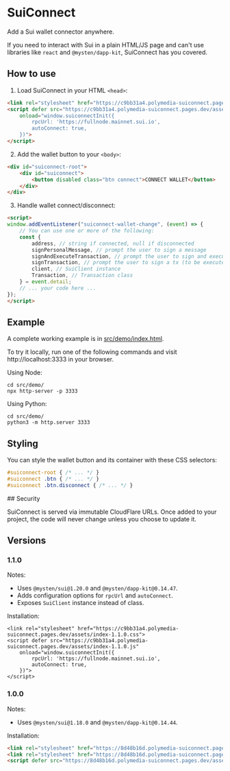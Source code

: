 # SuiConnect

Add a Sui wallet connector anywhere.

If you need to interact with Sui in a plain HTML/JS page and can't use libraries like `react` and `@mysten/dapp-kit`, SuiConnect has you covered.

## How to use

1. Load SuiConnect in your HTML `<head>`:
```html
<link rel="stylesheet" href="https://c9bb31a4.polymedia-suiconnect.pages.dev/assets/index-1.1.0.css">
<script defer src="https://c9bb31a4.polymedia-suiconnect.pages.dev/assets/index-1.1.0.js"
    onload="window.suiconnectInit({
        rpcUrl: 'https://fullnode.mainnet.sui.io',
        autoConnect: true,
    })">
</script>
```

2. Add the wallet button to your `<body>`:
```html
<div id="suiconnect-root">
    <div id="suiconnect">
        <button disabled class="btn connect">CONNECT WALLET</button>
    </div>
</div>
```

3. Handle wallet connect/disconnect:
```html
<script>
window.addEventListener("suiconnect-wallet-change", (event) => {
    // You can use one or more of the following:
    const {
        address, // string if connected, null if disconnected
        signPersonalMessage, // prompt the user to sign a message
        signAndExecuteTransaction, // prompt the user to sign and execute a tx
        signTransaction, // prompt the user to sign a tx (to be executed with a SuiClient)
        client, // SuiClient instance
        Transaction, // Transaction class
    } = event.detail;
    // ... your code here ...
});
</script>
```

## Example

A complete working example is in [src/demo/index.html](./src/demo/index.html).

To try it locally, run one of the following commands and visit http://localhost:3333 in your browser.

Using Node:
```
cd src/demo/
npx http-server -p 3333
```

Using Python:
```
cd src/demo/
python3 -m http.server 3333
```

## Styling

You can style the wallet button and its container with these CSS selectors:

```css
#suiconnect-root { /* ... */ }
#suiconnect .btn { /* ... */ }
#suiconnect .btn.disconnect { /* ... */ }
```

## Security

SuiConnect is served via immutable CloudFlare URLs. Once added to your project, the code will never change unless you choose to update it.

## Versions

### 1.1.0

Notes:
- Uses `@mysten/sui@1.20.0` and `@mysten/dapp-kit@0.14.47`.
- Adds configuration options for `rpcUrl` and `autoConnect`.
- Exposes `SuiClient` instance instead of class.

Installation:
```
<link rel="stylesheet" href="https://c9bb31a4.polymedia-suiconnect.pages.dev/assets/index-1.1.0.css">
<script defer src="https://c9bb31a4.polymedia-suiconnect.pages.dev/assets/index-1.1.0.js"
    onload="window.suiconnectInit({
        rpcUrl: 'https://fullnode.mainnet.sui.io',
        autoConnect: true,
    })">
</script>
```

### 1.0.0

Notes:
- Uses `@mysten/sui@1.18.0` and `@mysten/dapp-kit@0.14.44`.

Installation:
```html
<link rel="stylesheet" href="https://8d48b16d.polymedia-suiconnect.pages.dev/assets/index-1.0.0.css">
<link rel="stylesheet" href="https://8d48b16d.polymedia-suiconnect.pages.dev/assets/index-1.0.0.css">
<script defer src="https://8d48b16d.polymedia-suiconnect.pages.dev/assets/index-1.0.0.js" onload="window.suiconnectInit()"></script>
```
